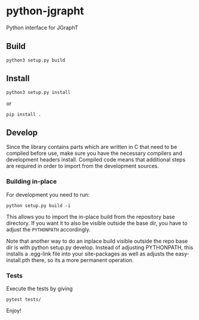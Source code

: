 
# python-jgrapht

Python interface for JGraphT

## Build

```
python3 setup.py build
```

## Install

```
python3 setup.py install
```

or

```
pip install .
```

## Develop

Since the library contains parts which are written in C that need to be compiled before use, make sure you have 
the necessary compilers and development headers install. Compiled code means that additional steps are required
in order to import from the development sources. 

### Building in-place

For development you need to run: 

```
python setup.py build -i
```

This allows you to import the in-place build from the repository base directory. If you want it to 
also be visible outside the base dir, you have to adjust the `PYTHONPATH` accordingly.

Note that another way to do an inplace build visible outside the repo base dir is with python setup.py develop. Instead of adjusting PYTHONPATH, this installs a .egg-link file into your site-packages as well as adjusts the easy-install.pth there, so its a more permanent operation.

### Tests

Execute the tests by giving

```
pytest tests/
```

Enjoy!
